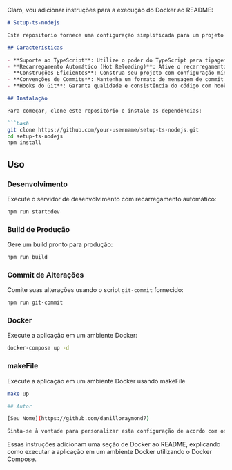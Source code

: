 Claro, vou adicionar instruções para a execução do Docker ao README:

```markdown
# Setup-ts-nodejs

Este repositório fornece uma configuração simplificada para um projeto TypeScript Node.js, tornando o desenvolvimento e o deployment mais eficientes.

## Características

- **Suporte ao TypeScript**: Utilize o poder do TypeScript para tipagem estática e melhor organização do código.
- **Recarregamento Automático (Hot Reloading)**: Ative o recarregamento automático durante o desenvolvimento com o script `start:dev`.
- **Construções Eficientes**: Construa seu projeto com configuração mínima usando `tsup`.
- **Convenções de Commits**: Mantenha um formato de mensagem de commit consistente com `commitizen` e `cz-conventional-changelog`.
- **Hooks do Git**: Garanta qualidade e consistência do código com hooks pré-commit fornecidos pelo `husky`.

## Instalação

Para começar, clone este repositório e instale as dependências:

```bash
git clone https://github.com/your-username/setup-ts-nodejs.git
cd setup-ts-nodejs
npm install
```

## Uso

### Desenvolvimento

Execute o servidor de desenvolvimento com recarregamento automático:

```bash
npm run start:dev
```

### Build de Produção

Gere um build pronto para produção:

```bash
npm run build
```

### Commit de Alterações

Comite suas alterações usando o script `git-commit` fornecido:

```bash
npm run git-commit
```

### Docker

Execute a aplicação em um ambiente Docker:

```bash
docker-compose up -d


```

### makeFile

Execute a aplicação em um ambiente Docker usando makeFile

```bash
make up

## Autor

[Seu Nome](https://github.com/danilloraymond7)

Sinta-se à vontade para personalizar esta configuração de acordo com os requisitos específicos do seu projeto e contribuir para a comunidade de código aberto!
```

Essas instruções adicionam uma seção de Docker ao README, explicando como executar a aplicação em um ambiente Docker utilizando o Docker Compose.